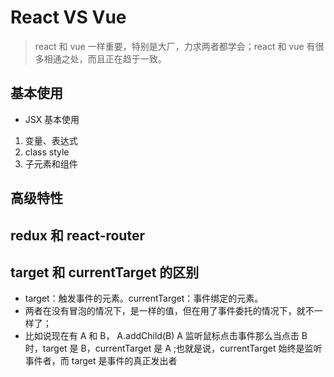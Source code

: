 # React VS Vue

> react 和 vue 一样重要，特别是大厂，力求两者都学会；react 和 vue 有很多相通之处，而且正在趋于一致。

## 基本使用

- JSX 基本使用

1. 变量、表达式
2. class style
3. 子元素和组件

## 高级特性

## redux 和 react-router

## target 和 currentTarget 的区别

- target：触发事件的元素。currentTarget：事件绑定的元素。
- 两者在没有冒泡的情况下，是一样的值，但在用了事件委托的情况下，就不一样了；
- 比如说现在有 A 和 B， A.addChild(B) A 监听鼠标点击事件那么当点击 B 时，target 是 B，currentTarget 是 A ;也就是说，currentTarget 始终是监听事件者，而 target 是事件的真正发出者
